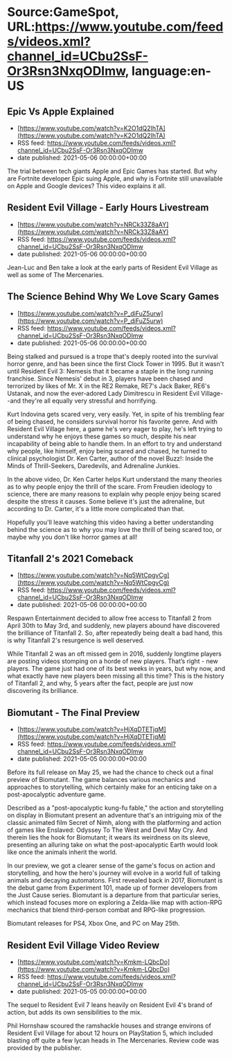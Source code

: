 # Source:GameSpot, URL:https://www.youtube.com/feeds/videos.xml?channel_id=UCbu2SsF-Or3Rsn3NxqODImw, language:en-US

## Epic Vs Apple Explained
 - [https://www.youtube.com/watch?v=K2O1dQ2IhTA](https://www.youtube.com/watch?v=K2O1dQ2IhTA)
 - RSS feed: https://www.youtube.com/feeds/videos.xml?channel_id=UCbu2SsF-Or3Rsn3NxqODImw
 - date published: 2021-05-06 00:00:00+00:00

The trial between tech giants Apple and Epic Games has started. But why are Fortnite developer Epic suing Apple, and why is Fortnite still unavailable on Apple and Google devices? This video explains it all.

## Resident Evil Village - Early Hours Livestream
 - [https://www.youtube.com/watch?v=NRCk33Z8aAY](https://www.youtube.com/watch?v=NRCk33Z8aAY)
 - RSS feed: https://www.youtube.com/feeds/videos.xml?channel_id=UCbu2SsF-Or3Rsn3NxqODImw
 - date published: 2021-05-06 00:00:00+00:00

Jean-Luc and Ben take a look at the early parts of Resident Evil Village as well as some of The Mercenaries.

## The Science Behind Why We Love Scary Games
 - [https://www.youtube.com/watch?v=P_diFuZ5urw](https://www.youtube.com/watch?v=P_diFuZ5urw)
 - RSS feed: https://www.youtube.com/feeds/videos.xml?channel_id=UCbu2SsF-Or3Rsn3NxqODImw
 - date published: 2021-05-06 00:00:00+00:00

Being stalked and pursued is a trope that's deeply rooted into the survival horror genre, and has been since the first Clock Tower in 1995. But it wasn't until Resident Evil 3: Nemesis that it became a staple in the long running franchise. Since Nemesis' debut in 3, players have been chased and terrorized by likes of Mr. X in the RE2 Remake, RE7's Jack Baker, RE6's Ustanak, and now the ever-adored Lady Dimitrescu in Resident Evil Village--and they're all equally very stressful and horrifying. 

Kurt Indovina gets scared very, very easily. Yet, in spite of his trembling fear of being chased, he considers survival horror his favorite genre. And with Resident Evil Village here, a game he's very eager to play, he's left trying to understand why he enjoys these games so much, despite his near incapability of being able to handle them. In an effort to try and understand why people, like himself, enjoy being scared and chased, he turned to clinical psychologist Dr. Ken Carter, author of the novel Buzz!: Inside the Minds of Thrill-Seekers, Daredevils, and Adrenaline Junkies.

In the above video, Dr. Ken Carter helps Kurt understand the many theories as to why people enjoy the thrill of the scare. From Freudien ideology to science, there are many reasons to explain why people enjoy being scared despite the stress it causes. Some believe it's just the adrenaline, but according to Dr. Carter, it's a little more complicated than that.

Hopefully you'll leave watching this video having a better understanding behind the science as to why you may love the thrill of being scared too, or maybe why you don't like horror games at all!

## Titanfall 2's 2021 Comeback
 - [https://www.youtube.com/watch?v=Nq5WtCpgvCg](https://www.youtube.com/watch?v=Nq5WtCpgvCg)
 - RSS feed: https://www.youtube.com/feeds/videos.xml?channel_id=UCbu2SsF-Or3Rsn3NxqODImw
 - date published: 2021-05-06 00:00:00+00:00

Respawn Entertainment decided to allow free access to Titanfall 2 from April 30th to May 3rd, and suddenly, new players abound have discovered the brilliance of Titanfall 2. So, after repeatedly being dealt a bad hand, this is why Titanfall 2's resurgence is well deserved.

While Titanfall 2 was an oft missed gem in 2016, suddenly longtime players are posting videos stomping on a horde of new players. That’s right - new players. The game just had one of its best weeks in years, but why now, and what exactly have new players been missing all this time? This is the history of Titanfall 2, and why, 5 years after the fact, people are just now discovering its brilliance.

## Biomutant - The Final Preview
 - [https://www.youtube.com/watch?v=HjXqDTETjqM](https://www.youtube.com/watch?v=HjXqDTETjqM)
 - RSS feed: https://www.youtube.com/feeds/videos.xml?channel_id=UCbu2SsF-Or3Rsn3NxqODImw
 - date published: 2021-05-05 00:00:00+00:00

Before its full release on May 25, we had the chance to check out a final preview of Biomutant. The game balances various mechanics and approaches to storytelling, which certainly make for an enticing take on a post-apocalyptic adventure game. 

Described as a "post-apocalyptic kung-fu fable," the action and storytelling on display in Biomutant present an adventure that's an intriguing mix of the classic animated film Secret of Nimh, along with the platforming and action of games like Enslaved: Odyssey To The West and Devil May Cry. And therein lies the hook for Biomutant; it wears its weirdness on its sleeve, presenting an alluring take on what the post-apocalyptic Earth would look like once the animals inherit the world.

In our preview, we got a clearer sense of the game's focus on action and storytelling, and how the hero's journey will evolve in a world full of talking animals and decaying automatons. First revealed back in 2017, Biomutant is the debut game from Experiment 101, made up of former developers from the Just Cause series. Biomutant is a departure from that particular series, which instead focuses more on exploring a Zelda-like map with action-RPG mechanics that blend third-person combat and RPG-like progression. 

Biomutant releases for PS4, Xbox One, and PC on May 25th.

## Resident Evil Village Video Review
 - [https://www.youtube.com/watch?v=Kmkm-LQbcDo](https://www.youtube.com/watch?v=Kmkm-LQbcDo)
 - RSS feed: https://www.youtube.com/feeds/videos.xml?channel_id=UCbu2SsF-Or3Rsn3NxqODImw
 - date published: 2021-05-05 00:00:00+00:00

The sequel to Resident Evil 7 leans heavily on Resident Evil 4's brand of action, but adds its own sensibilities to the mix.

Phil Hornshaw scoured the ramshackle houses and strange environs of Resident Evil Village for about 12 hours on PlayStation 5, which included blasting off quite a few lycan heads in The Mercenaries. Review code was provided by the publisher.

